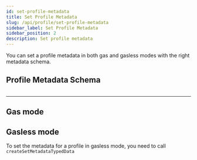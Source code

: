 ```yaml
---
id: set-profile-metadata
title: Set Profile Metadata
slug: /api/profile/set-profile-metadata
sidebar_label: Set Profile Metadata
sidebar_position: 2
description: Set profile metadata
---
```


You can set a profile metadata in both gas and gasless modes with the right metadata schema.

## Profile Metadata Schema

```

```

---

## Gas mode

## Gasless mode

To set the metadata for a profile in gasless mode, you need to call `createSetMetadataTypedData`
